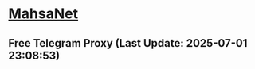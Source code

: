 
# [MahsaNet](https://t.me/mahsa_net)
## Free Telegram Proxy (Last Update: 2025-07-01 23:08:53)

    